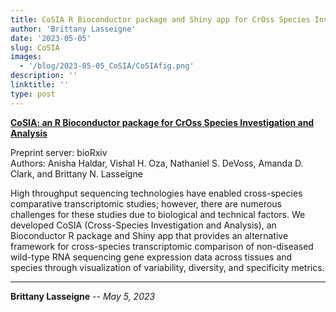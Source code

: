 ```yaml
---
title: CoSIA R Bioconductor package and Shiny app for CrOss Species Investigation and Analysis Preprint
author: 'Brittany Lasseigne'
date: '2023-05-05'
slug: CoSIA
images: 
  - '/blog/2023-05-05_CoSIA/CoSIAfig.png'
description: ''
linktitle: ''
type: post
---
```


__<a href="https://www.biorxiv.org/content/10.1101/2023.04.21.537877" target="_blank">CoSIA: an R Bioconductor package for CrOss Species Investigation and Analysis</a>__

Preprint server: bioRxiv<br>
Authors: Anisha Haldar, Vishal H. Oza, Nathaniel S. DeVoss, Amanda D. Clark, and Brittany N. Lasseigne

High throughput sequencing technologies have enabled cross-species comparative transcriptomic studies; however, there are numerous challenges for these studies due to biological and technical factors. We developed CoSIA (Cross-Species Investigation and Analysis), an Bioconductor R package and Shiny app that provides an alternative framework for cross-species transcriptomic comparison of non-diseased wild-type RNA sequencing gene expression data across tissues and species through visualization of variability, diversity, and specificity metrics.

---
**Brittany Lasseigne** -- _May 5, 2023_<br>